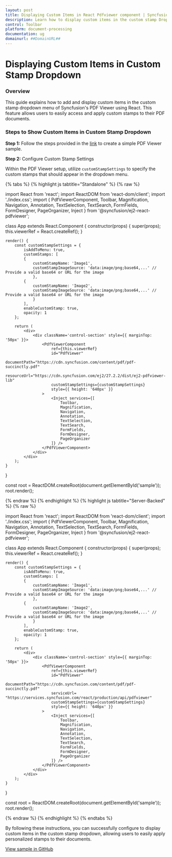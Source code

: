 ```yaml
---
layout: post
title: Displaying Custom Items in React Pdfviewer component | Syncfusion
description: Learn how to display custom items in the custom stamp Dropdown in Syncfusion React Pdfviewer component of Syncfusion Essential JS 2 and more.
control: Toolbar
platform: document-processing
documentation: ug
domainurl: ##DomainURL##
---
```



# Displaying Custom Items in Custom Stamp Dropdown

### Overview

This guide explains how to add and display custom items in the custom stamp dropdown menu of Syncfusion's PDF Viewer using React. This feature allows users to easily access and apply custom stamps to their PDF documents.

### Steps to Show Custom Items in Custom Stamp Dropdown

**Step 1:** Follow the steps provided in the [link](https://help.syncfusion.com/document-processing/pdf/pdf-viewer/react/getting-started) to create a simple PDF Viewer sample.


**Step 2:** Configure Custom Stamp Settings

Within the PDF Viewer setup, utilize `customStampSettings` to specify the custom stamps that should appear in the dropdown menu.

{% tabs %}
{% highlight js tabtitle="Standalone" %}
{% raw %}

import React from 'react';
import ReactDOM from 'react-dom/client';
import './index.css';
import {
    PdfViewerComponent,
    Toolbar,
    Magnification,
    Navigation,
    Annotation,
    TextSelection,
    TextSearch,
    FormFields,
    FormDesigner,
    PageOrganizer,
    Inject
} from '@syncfusion/ej2-react-pdfviewer';

class App extends React.Component {
    constructor(props) {
        super(props);
        this.viewerRef = React.createRef();
    }

    render() {
        const customStampSettings = {
            isAddToMenu: true,
            customStamps: [
            {
                customStampName: 'Image1',
                customStampImageSource: 'data:image/png;base64,...' // Provide a valid base64 or URL for the image
                },
            {
                customStampName: 'Image2',
                customStampImageSource: 'data:image/png;base64,...' // Provide a valid base64 or URL for the image
                }
            ],
            enableCustomStamp: true,
            opacity: 1
        };

        return (
            <div>
                <div className='control-section' style={{ marginTop: '50px' }}>
                    <PdfViewerComponent
                        ref={this.viewerRef}
                        id="PdfViewer"
                        documentPath="https://cdn.syncfusion.com/content/pdf/pdf-succinctly.pdf"
                        resourceUrl="https://cdn.syncfusion.com/ej2/27.2.2/dist/ej2-pdfviewer-lib"
                        customStampSettings={customStampSettings}
                        style={{ height: '640px' }}
                    >
                        <Inject services={[
                            Toolbar,
                            Magnification,
                            Navigation,
                            Annotation,
                            TextSelection,
                            TextSearch,
                            FormFields,
                            FormDesigner,
                            PageOrganizer
                        ]} />
                    </PdfViewerComponent>
                </div>
            </div>
        );
    }
}

const root = ReactDOM.createRoot(document.getElementById('sample'));
root.render(<App />);

{% endraw %}
{% endhighlight %}
{% highlight js tabtitle="Server-Backed" %}
{% raw %}

import React from 'react';
import ReactDOM from 'react-dom/client';
import './index.css';
import {
    PdfViewerComponent,
    Toolbar,
    Magnification,
    Navigation,
    Annotation,
    TextSelection,
    TextSearch,
    FormFields,
    FormDesigner,
    PageOrganizer,
    Inject
} from '@syncfusion/ej2-react-pdfviewer';

class App extends React.Component {
    constructor(props) {
        super(props);
        this.viewerRef = React.createRef();
    }

    render() {
        const customStampSettings = {
            isAddToMenu: true,
            customStamps: [
            {
                customStampName: 'Image1',
                customStampImageSource: 'data:image/png;base64,...' // Provide a valid base64 or URL for the image
                },
            {
                customStampName: 'Image2',
                customStampImageSource: 'data:image/png;base64,...' // Provide a valid base64 or URL for the image
                }
            ],
            enableCustomStamp: true,
            opacity: 1
        };

        return (
            <div>
                <div className='control-section' style={{ marginTop: '50px' }}>
                    <PdfViewerComponent
                        ref={this.viewerRef}
                        id="PdfViewer"
                        documentPath="https://cdn.syncfusion.com/content/pdf/pdf-succinctly.pdf"
                        serviceUrl= "https://services.syncfusion.com/react/production/api/pdfviewer"
                        customStampSettings={customStampSettings}
                        style={{ height: '640px' }}
                    >
                        <Inject services={[
                            Toolbar,
                            Magnification,
                            Navigation,
                            Annotation,
                            TextSelection,
                            TextSearch,
                            FormFields,
                            FormDesigner,
                            PageOrganizer
                        ]} />
                    </PdfViewerComponent>
                </div>
            </div>
        );
    }
}

const root = ReactDOM.createRoot(document.getElementById('sample'));
root.render(<App />);

{% endraw %}
{% endhighlight %}
{% endtabs %}


By following these instructions, you can successfully configure to display custom items in the custom stamp dropdown, allowing users to easily apply personalized stamps to their documents.

[View sample in GitHub](https://github.com/SyncfusionExamples/react-pdf-viewer-examples/tree/master/How%20to)
